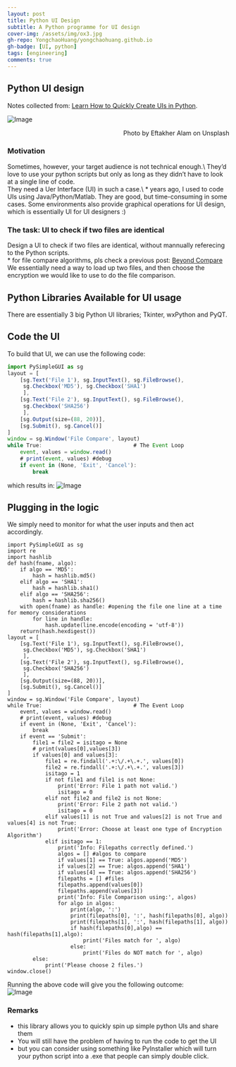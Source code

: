 ```yaml
---
layout: post
title: Python UI Design
subtitle: A Python programme for UI design
cover-img: /assets/img/ox3.jpg
gh-repo: YongchaoHuang/yongchaohuang.github.io
gh-badge: [UI, python]
tags: [engineering]
comments: true
---
```


## Python UI design
Notes collected from: [Learn How to Quickly Create UIs in Python](https://towardsdatascience.com/learn-how-to-quickly-create-uis-in-python-a97ae1394d5).

![Image](https://miro.medium.com/max/1400/0*ZgU5krrr16l8eV3m)
<div style="text-align: right">Photo by Eftakher Alam on Unsplash</div>

### Motivation
Sometimes, however, your target audience is not technical enough.\\
They’d love to use your python scripts but only as long as they didn’t have to look at a single line of code.<br />
They need a Uer Interface (UI) in such a case.\\
\* years ago, I used to code UIs using Java/Python/Matlab. They are good, but time-consuming in some cases. Some environments also provide graphical operations for UI design, which is essentially UI for UI designers :)



### The task: UI to check if two files are identical
Design a UI to check if two files are identical, without mannually referecing to the Python scripts.<br />
\* for file compare algorithms, pls check a previous post: [Beyond Compare](yongchaohuang/github.io/beyond_compare) <br />
We essentially need a way to load up two files, and then choose the encryption we would like to use to do the file comparison.

## Python Libraries Available for UI usage
There are essentially 3 big Python UI libraries; Tkinter, wxPython and PyQT.

## Code the UI
To build that UI, we can use the following code:
```javascript
import PySimpleGUI as sg
layout = [
    [sg.Text('File 1'), sg.InputText(), sg.FileBrowse(),
     sg.Checkbox('MD5'), sg.Checkbox('SHA1')
     ],
    [sg.Text('File 2'), sg.InputText(), sg.FileBrowse(),
     sg.Checkbox('SHA256')
     ],
    [sg.Output(size=(88, 20))],
    [sg.Submit(), sg.Cancel()]
]
window = sg.Window('File Compare', layout)
while True:                             # The Event Loop
    event, values = window.read()
    # print(event, values) #debug
    if event in (None, 'Exit', 'Cancel'):
        break
```
which results in:
![Image](https://miro.medium.com/max/1400/1*HvmUi_7Bx_Oq1kMtYr8gkw.png)

## Plugging in the logic
We simply need to monitor for what the user inputs and then act accordingly. <br />

~~~
import PySimpleGUI as sg
import re
import hashlib
def hash(fname, algo):
    if algo == 'MD5':
        hash = hashlib.md5()
    elif algo == 'SHA1':
        hash = hashlib.sha1()
    elif algo == 'SHA256':
        hash = hashlib.sha256()
    with open(fname) as handle: #opening the file one line at a time for memory considerations
        for line in handle:
            hash.update(line.encode(encoding = 'utf-8'))
    return(hash.hexdigest())
layout = [
    [sg.Text('File 1'), sg.InputText(), sg.FileBrowse(),
     sg.Checkbox('MD5'), sg.Checkbox('SHA1')
     ],
    [sg.Text('File 2'), sg.InputText(), sg.FileBrowse(),
     sg.Checkbox('SHA256')
     ],
    [sg.Output(size=(88, 20))],
    [sg.Submit(), sg.Cancel()]
]
window = sg.Window('File Compare', layout)
while True:                             # The Event Loop
    event, values = window.read()
    # print(event, values) #debug
    if event in (None, 'Exit', 'Cancel'):
        break
    if event == 'Submit':
        file1 = file2 = isitago = None
        # print(values[0],values[3])
        if values[0] and values[3]:
            file1 = re.findall('.+:\/.+\.+.', values[0])
            file2 = re.findall('.+:\/.+\.+.', values[3])
            isitago = 1
            if not file1 and file1 is not None:
                print('Error: File 1 path not valid.')
                isitago = 0
            elif not file2 and file2 is not None:
                print('Error: File 2 path not valid.')
                isitago = 0
            elif values[1] is not True and values[2] is not True and values[4] is not True:
                print('Error: Choose at least one type of Encryption Algorithm')
            elif isitago == 1:
                print('Info: Filepaths correctly defined.')
                algos = [] #algos to compare
                if values[1] == True: algos.append('MD5')
                if values[2] == True: algos.append('SHA1')
                if values[4] == True: algos.append('SHA256')
                filepaths = [] #files
                filepaths.append(values[0])
                filepaths.append(values[3])
                print('Info: File Comparison using:', algos)
                for algo in algos:
                    print(algo, ':')
                    print(filepaths[0], ':', hash(filepaths[0], algo))
                    print(filepaths[1], ':', hash(filepaths[1], algo))
                    if hash(filepaths[0],algo) == hash(filepaths[1],algo):
                        print('Files match for ', algo)
                    else:
                        print('Files do NOT match for ', algo)
        else:
            print('Please choose 2 files.')
window.close()
~~~
Running the above code will give you the following outcome:  
![Image](https://miro.medium.com/max/1400/1*fVWBk7vx3-QviSOK87F9qw.png)

### Remarks 
- this library allows you to quickly spin up simple python UIs and share them
- You will still have the problem of having to run the code to get the UI
- but you can consider using something like PyInstaller which will turn your python script into a .exe that people can simply double click.


